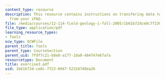```yaml
---
content_type: resource
description: This resource contains instructions on transfering data to the computer
  from your iPAQ.
file: /media/courses/12-114-field-geology-i-fall-2005/1b61b72dce0c7f23094752324749ea26_exercise3.pdf
file_type: application/pdf
learning_resource_types:
- Tools
ocw_type: OCWFile
parent_title: Tools
parent_type: CourseSection
parent_uid: 7fdf7c21-b8e8-a177-1da0-484f47e67a7a
resourcetype: Document
title: exercise3.pdf
uid: 1b61b72d-ce0c-7f23-0947-52324749ea26
---
```

